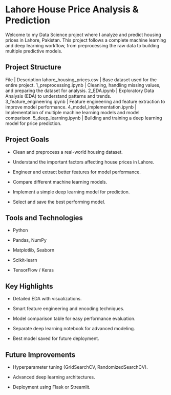 # Lahore House Price Analysis & Prediction
Welcome to my Data Science project where I analyze and predict housing prices in Lahore, Pakistan.
This project follows a complete machine learning and deep learning workflow, from preprocessing the raw data to building multiple predictive models.


## Project Structure
File | Description
lahore_housing_prices.csv | Base dataset used for the entire project.
1_preprocessing.ipynb | Cleaning, handling missing values, and preparing the dataset for analysis.
2_EDA.ipynb | Exploratory Data Analysis (EDA) to understand patterns and trends.
3_feature_engineering.ipynb | Feature engineering and feature extraction to improve model performance.
4_model_implementation.ipynb | Implementation of multiple machine learning models and model comparison.
5_deep_learning.ipynb | Building and training a deep learning model for price prediction.

## Project Goals

- Clean and preprocess a real-world housing dataset.

- Understand the important factors affecting house prices in Lahore.

- Engineer and extract better features for model performance.

- Compare different machine learning models.

- Implement a simple deep learning model for prediction.

- Select and save the best performing model.

## Tools and Technologies

- Python

- Pandas, NumPy

- Matplotlib, Seaborn

- Scikit-learn

- TensorFlow / Keras

## Key Highlights

- Detailed EDA with visualizations.

- Smart feature engineering and encoding techniques.

- Model comparison table for easy performance evaluation.

- Separate deep learning notebook for advanced modeling.

- Best model saved for future deployment.

## Future Improvements

- Hyperparameter tuning (GridSearchCV, RandomizedSearchCV).

- Advanced deep learning architectures.

- Deployment using Flask or Streamlit.
